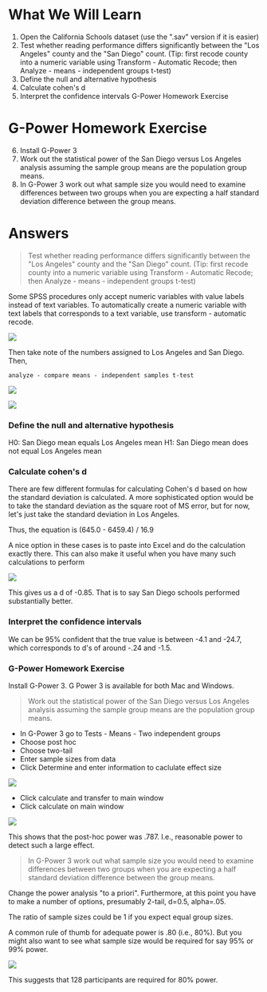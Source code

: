 # What We Will Learn

1.	Open the California Schools dataset (use the ".sav" version if it is easier)
2.	Test whether reading performance differs significantly between the "Los Angeles" county and the "San Diego" count.  (Tip: first recode county into a numeric variable using Transform - Automatic Recode; then Analyze - means - independent groups t-test)
3.	Define the null and alternative hypothesis
4.	Calculate cohen's d
5.	Interpret the confidence intervals G-Power Homework Exercise

# G-Power Homework Exercise

6.	Install G-Power 3
7.	Work out the statistical power of the San Diego versus Los Angeles analysis assuming the sample group means are the population group means.
8.	In G-Power 3 work out what sample size you would need to examine differences between two groups when you are expecting a half standard deviation difference between the group means.

# Answers

> Test whether reading performance differs significantly between the "Los Angeles" county and the "San Diego" count.  (Tip: first recode county into a numeric variable using Transform - Automatic Recode; then Analyze - means - independent groups t-test)

Some SPSS procedures only accept numeric variables with value labels instead of text variables. To automatically create a numeric variable with text labels that corresponds to a text variable, use transform  - automatic recode.

![](https://raw.githubusercontent.com/brianks/briandata/master/spss/img/3_1.png)

Then take note of the numbers assigned to Los Angeles and San Diego. Then,

```spss
analyze - compare means - independent samples t-test
```

![](https://raw.githubusercontent.com/brianks/briandata/master/spss/img/3_2.png)

![](https://raw.githubusercontent.com/brianks/briandata/master/spss/img/3_3.png)

### Define the null and alternative hypothesis

H0: San Diego mean equals Los Angeles mean
H1: San Diego mean does not equal Los Angeles mean

### Calculate cohen's d

There are few different formulas for calculating Cohen's d based on how the standard deviation is calculated. A more sophisticated option would be to take the standard deviation as the square root of MS error, but for now, let's just take the standard deviation in Los Angeles.

Thus, the equation is (645.0 - 6459.4) / 16.9

A nice option in these cases is to paste into Excel and do the calculation exactly there. This can also make it useful when you have many such calculations to perform

![](https://raw.githubusercontent.com/brianks/briandata/master/spss/img/3_4.png)

This gives us a d of -0.85. That is to say San Diego schools performed substantially better. 

### Interpret the confidence intervals

We can be 95% confident that the true value is between -4.1 and -24.7, which corresponds to d's of around -.24 and -1.5. 

### G-Power Homework Exercise

Install G-Power 3. G Power 3 is available for both Mac and Windows.

> Work out the statistical power of the San Diego versus Los Angeles analysis assuming the sample group means are the population group means.

-	In G-Power 3 go to Tests - Means - Two independent groups
-	Choose post hoc
-	Choose two-tail
-	Enter sample sizes from data
-	Click Determine and enter information to caclulate effect size

![](https://raw.githubusercontent.com/brianks/briandata/master/spss/img/3_5.png)

-	Click calculate and transfer to main window
-	Click calculate on main window

![](https://raw.githubusercontent.com/brianks/briandata/master/spss/img/3_6.png)

This shows that the post-hoc power was .787. I.e., reasonable power to detect such  a large effect.

> In G-Power 3 work out what sample size you would need to examine differences between two groups when you are expecting a half standard deviation difference between the group means.

Change the power analysis "to a priori". Furthermore, at this point you have to make a number of options, presumably 2-tail, d=0.5, alpha=.05.

The ratio of sample sizes could be 1 if you expect equal group sizes. 

A common rule of thumb for adequate power is .80 (i.e., 80%). But you might also want to see what sample size would be required for say 95% or 99% power.

![](https://raw.githubusercontent.com/brianks/briandata/master/spss/img/3_7.png)

This suggests that 128 participants are required for 80% power.